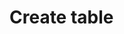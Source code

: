 <!--
created_at: '2012-04-12 19:13:22'
updated_at: '2013-03-13 14:13:29'
authors:
    - 'Jérôme Bogaerts'
tags:
    - Deliveries
-->

Create table
============

